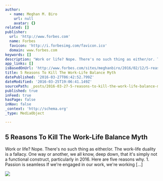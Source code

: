 ```yaml
---
author:
  - name: Meghan M. Biro
    url: null
    avatar: {}
related: []
publisher:
  url: 'http://www.forbes.com'
  name: Forbes
  favicon: 'http://i.forbesimg.com/favicon.ico'
  domain: www.forbes.com
keywords: []
description: "Work or life? Nope. There's no such thing as either/or. The work-life duality is a fallacy. One way or another, we all know, deep down, that it's simply not a functional construct, particularly in 2016. Here are five reasons why. 1. Passion is seamless If we're engaged in our work, we're working [...]"
app_links: []
isBasedOnUrl: 'http://www.forbes.com/sites/meghanbiro/2016/02/12/5-reasons-to-kill-the-work-life-balance-myth/#7c8b93d01c0d'
title: 5 Reasons To Kill The Work-Life Balance Myth
datePublished: '2016-03-27T06:42:52.799Z'
dateModified: '2016-03-25T19:06:41.149Z'
sourcePath: _posts/2016-03-27-5-reasons-to-kill-the-work-life-balance-myth.md
published: true
inFeed: true
hasPage: false
inNav: false
_context: 'http://schema.org'
_type: MediaObject

---
```

<article style=""><h1>5 Reasons To Kill The Work-Life Balance Myth</h1><p>Work or life? Nope. There's no such thing as either/or. The work-life duality is a fallacy. One way or another, we all know, deep down, that it's simply not a functional construct, particularly in 2016. Here are five reasons why. 1. Passion is seamless If we're engaged in our work, we're working [...]</p><img src="http://i.forbesimg.com/media/assets/forbes_1200x1200.jpg" /></article>
